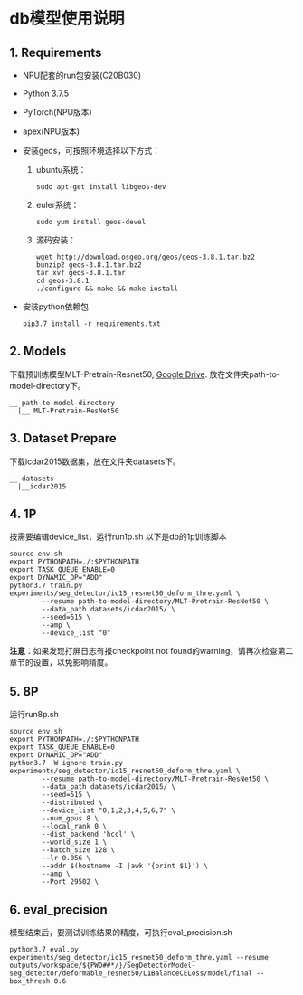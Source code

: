 # db模型使用说明

## 1. Requirements
* NPU配套的run包安装(C20B030)

* Python 3.7.5

* PyTorch(NPU版本)

* apex(NPU版本)

* 安装geos，可按照环境选择以下方式：

  1. ubuntu系统：

     ```
     sudo apt-get install libgeos-dev
     ```

  2. euler系统：

     ```
     sudo yum install geos-devel
     ```

  3. 源码安装：

     ```
     wget http://download.osgeo.org/geos/geos-3.8.1.tar.bz2
     bunzip2 geos-3.8.1.tar.bz2
     tar xvf geos-3.8.1.tar
     cd geos-3.8.1
     ./configure && make && make install
     ```

     

- 安装python依赖包

  ```
  pip3.7 install -r requirements.txt
  ```

  

## 2. Models

下载预训练模型MLT-Pretrain-Resnet50, [Google Drive](https://drive.google.com/open?id=1T9n0HTP3X3Y_nJ0D1ekMhCQRHntORLJG). 放在文件夹path-to-model-directory下。

```
__ path-to-model-directory
  |__ MLT-Pretrain-ResNet50
```



## 3. Dataset Prepare

下载icdar2015数据集，放在文件夹datasets下。

```
__ datasets
  |__icdar2015
```



## 4. 1P

按需要编辑device_list，运行run1p.sh
以下是db的1p训练脚本

```
source env.sh
export PYTHONPATH=./:$PYTHONPATH
export TASK_QUEUE_ENABLE=0
export DYNAMIC_OP="ADD"
python3.7 train.py experiments/seg_detector/ic15_resnet50_deform_thre.yaml \
        --resume path-to-model-directory/MLT-Pretrain-ResNet50 \
        --data_path datasets/icdar2015/ \
        --seed=515 \
        --amp \
        --device_list "0"
```

**注意**：如果发现打屏日志有报checkpoint not found的warning，请再次检查第二章节的设置，以免影响精度。

## 5. 8P

运行run8p.sh

```
source env.sh
export PYTHONPATH=./:$PYTHONPATH
export TASK_QUEUE_ENABLE=0
export DYNAMIC_OP="ADD"
python3.7 -W ignore train.py experiments/seg_detector/ic15_resnet50_deform_thre.yaml \
        --resume path-to-model-directory/MLT-Pretrain-ResNet50 \
        --data_path datasets/icdar2015/ \
        --seed=515 \
        --distributed \
        --device_list "0,1,2,3,4,5,6,7" \
        --num_gpus 8 \
        --local_rank 0 \
        --dist_backend 'hccl' \
        --world_size 1 \
        --batch_size 128 \
        --lr 0.056 \
        --addr $(hostname -I |awk '{print $1}') \
        --amp \
        --Port 29502 \
```

## 6. eval_precision

模型结束后，要测试训练结果的精度，可执行eval_precision.sh

```
python3.7 eval.py experiments/seg_detector/ic15_resnet50_deform_thre.yaml --resume outputs/workspace/${PWD##*/}/SegDetectorModel-seg_detector/deformable_resnet50/L1BalanceCELoss/model/final --box_thresh 0.6
```

